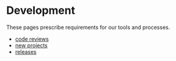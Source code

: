 # Development

These pages prescribe requirements for our tools and processes.

* [code reviews](/development/code_reviews)
* [new projects](/development/new_projects)
* [releases](/development/releases)
